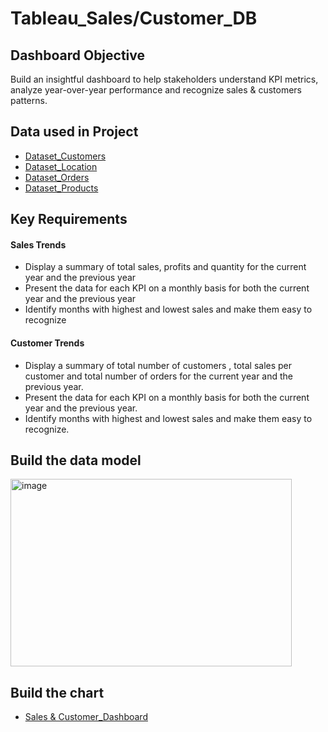 # Tableau_Sales/Customer_DB
## Dashboard Objective
Build an insightful dashboard to help stakeholders understand KPI metrics, analyze year-over-year performance and recognize sales & customers patterns.

## Data used in Project
- <a href="https://github.com/Nate1255n/Tableau_SalesDB/blob/main/Data/Customers.csv">Dataset_Customers</a>
- <a href="https://github.com/Nate1255n/Tableau_SalesDB/blob/main/Location.csv">Dataset_Location</a>
- <a href="https://github.com/Nate1255n/Tableau_SalesDB/blob/main/Data/Orders.csv">Dataset_Orders</a> 
- <a href="https://github.com/Nate1255n/Tableau_SalesDB/blob/main/Products.csv">Dataset_Products</a>

## Key Requirements 
#### Sales Trends
- Display a summary of total sales, profits and quantity for the current year and the previous year
- Present the data for each KPI on a monthly basis for both the current year and the previous year
- Identify months with highest and lowest sales and make them easy to recognize
#### Customer Trends
- Display a summary of total number of customers , total sales per customer and total number of orders for the current year and the previous year.
- Present the data for each KPI on a monthly basis for both the current year and the previous year.
- Identify months with highest and lowest sales and make them easy to recognize.

## Build the data model
<img width="450" height="300" alt="image" src="https://github.com/user-attachments/assets/32de2d26-0e97-424a-afe3-2baba791ad73" />

## Build the chart

- [Sales & Customer_Dashboard](https://public.tableau.com/app/profile/nate.negash/viz/SalesProject_17505552023020/SalesDashboard)




